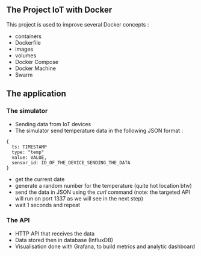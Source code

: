 
## The Project IoT with Docker
This project is used to improve several Docker concepts : 
* containers
* Dockerfile
* images
* volumes
* Docker Compose
* Docker Machine
* Swarm

## The application
### The simulator
- Sending data from IoT devices 
- The simulator send temperature data in the following JSON format : 
```
{
  ts: TIMESTAMP
  type: "temp"
  value: VALUE,
  sensor_id: ID_OF_THE_DEVICE_SENDING_THE_DATA
}

```
* get the current date
* generate a random number for the temperature (quite hot location btw)
* send the data in JSON using the *curl* command (note: the targeted API will run on port 1337 as we will see in the next step)
* wait 1 seconds and repeat

### The API
* HTTP API that receives the data
* Data stored then in database (InfluxDB)
* Visualisation done with Grafana, to build metrics and analytic dashboard